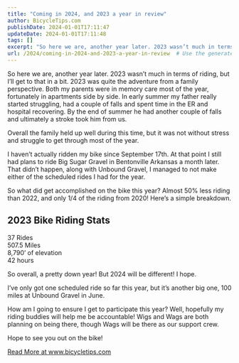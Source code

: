 ```yaml
---
title: "Coming in 2024, and 2023 a year in review"
author: BicycleTips.com
publishDate: 2024-01-01T17:11:47
updateDate: 2024-01-01T17:11:48
tags: []
excerpt: "So here we are, another year later. 2023 wasn’t much in terms of riding, but I’ll get to that in a bit. 2023 was quite the adventure from a family perspective. Both my parents were in memory care most of the year, fortunately in apartments side by side. In early summer my father really started struggling, had a couple of falls and spent time in the ER and hospital recovering. By the end of summer he had another couple of falls and ultimately a stroke took him from us.  Overall the family held up well during this time, but it was not without stress and struggle to get through most of the year.  I haven’t actually ridden my bike since September 17th. At that point I still had plans to ride Big Sugar Gravel in Bentonville Arkansas a month later. That didn’t happen, along with Unbound Gravel, I managed to not make either of the scheduled rides I had for the year.  So what did get accomplished on the bike this year? Almost 50% less riding than 2022, and only 1/4 of the riding from 2020! Here’s a simple breakdown.  2023 Bike Riding Stats 37 Rides 507.5 Miles 8,790’ of elevation 42 hours  So overall, a pretty down year! But 2024 will be different! I hope.  I’ve only got one scheduled ride so far this year, but it’s another big one, 100 miles at Unbound Gravel in June.  How am I going to ensure I get to participate this year? Well, hopefully my riding buddies will help me be accountable! Wigs and Wags are both planning on being there, though Wags will be there as our support crew.  Hope to see you out on the bike!"
url: /2024/coming-in-2024-and-2023-a-year-in-review  # Use the generated URL with year
---
```

<p>So here we are, another year later. 2023 wasn’t much in terms of riding, but I’ll get to that in a bit. 2023 was quite the adventure from a family perspective. Both my parents were in memory care most of the year, fortunately in apartments side by side. In early summer my father really started struggling, had a couple of falls and spent time in the ER and hospital recovering. By the end of summer he had another couple of falls and ultimately a stroke took him from us.</p>  <p>Overall the family held up well during this time, but it was not without stress and struggle to get through most of the year.</p>  <p>I haven’t actually ridden my bike since September 17th. At that point I still had plans to ride Big Sugar Gravel in Bentonville Arkansas a month later. That didn’t happen, along with Unbound Gravel, I managed to not make either of the scheduled rides I had for the year.</p>  <p>So what did get accomplished on the bike this year? Almost 50% less riding than 2022, and only 1/4 of the riding from 2020! Here’s a simple breakdown.</p>  <h2 id="2023-bike-riding-stats">2023 Bike Riding Stats</h2> <p>37 Rides<br /> 507.5 Miles<br /> 8,790’ of elevation<br /> 42 hours</p>  <p>So overall, a pretty down year! But 2024 will be different! I hope.</p>  <p>I’ve only got one scheduled ride so far this year, but it’s another big one, 100 miles at Unbound Gravel in June.</p>  <p>How am I going to ensure I get to participate this year? Well, hopefully my riding buddies will help me be accountable! Wigs and Wags are both planning on being there, though Wags will be there as our support crew.</p>  <p>Hope to see you out on the bike!</p> <a href="https://www.bicycletips.com/2023-year-in-review">Read More at www.bicycletips.com</a>
